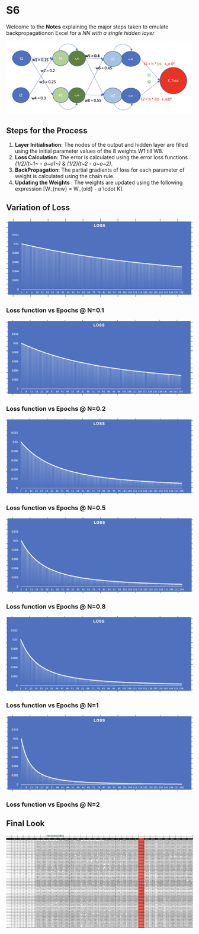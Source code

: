 # S6
Welcome to the **Notes** explaining the major steps taken to emulate backpropagationon Excel for a *NN with a single hidden layer*

![Neural Network](Images/NeuralNetwork.png "The Complete Neural Network")

## Steps for the Process

1. **Layer Initialisation**: The nodes of the output and hidden layer are filled using the initial parameter values of the 8 weights W1 till W8.
2. **Loss Calculation**: The error is calculated using the error loss functions *(1/2)(t~1~ - a~o1~)* & *(1/2)(t~2 - a~o~2)*.
3. **BackPropagation**: The partial gradients of loss for each parameter of weight is calculated using the chain rule.
4. **Updating the Weights** : The weights are updated using the following expression \[W_{new} = W_{old} - a \cdot K\].

## Variation of Loss


![Loss Graph_0pt1](Images/Loss_0pt1.png "Loss function vs Epochs @ N=0.1")

### Loss function vs Epochs @ N=0.1

![Loss Graph_0pt2](Images/Loss_0pt2.png "Loss function vs Epochs @ N=0.2")

### Loss function vs Epochs @ N=0.2

![Loss Graph_0pt5](Images/Loss_0pt5.png "Loss function vs Epochs @ N=0.5")

### Loss function vs Epochs @ N=0.5

![Loss Graph_0pt8](Images/Loss_0pt8.png "Loss function vs Epochs @ N=0.8")
    
### Loss function vs Epochs @ N=0.8
 
![Loss Graph_1](Images/Loss_1.png "Loss function vs Epochs @ N=1")

### Loss function vs Epochs @ N=1

![Loss Graph_1](Images/Loss_2.png "Loss function vs Epochs @ N=2")

### Loss function vs Epochs @ N=2

## Final Look 

![FinalBPTable](Images/Excel_file.png "The values obtained at Learning Rate N=2")


